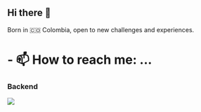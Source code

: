 ## Hi there 👋

<p>Born in 🇨🇴 Colombia, open to new challenges and experiences.</p>

<h1>- 📫 How to reach me: ...</h1>

<h3>Backend</h3>
<p>
    <img src="https://img.shields.io/badge/JAVA-21-blue?logo=openjdk">
</p>

<!--
**balerioncoder/balerioncoder** is a ✨ _special_ ✨ repository because its `README.md` (this file) appears on your GitHub profile.

Here are some ideas to get you started:

- 🔭 I’m currently working on ...
- 🌱 I’m currently learning ...
- 👯 I’m looking to collaborate on ...
- 🤔 I’m looking for help with ...
- 💬 Ask me about ...
- 📫 How to reach me: ...
- 😄 Pronouns: ...
- ⚡ Fun fact: ...
-->
